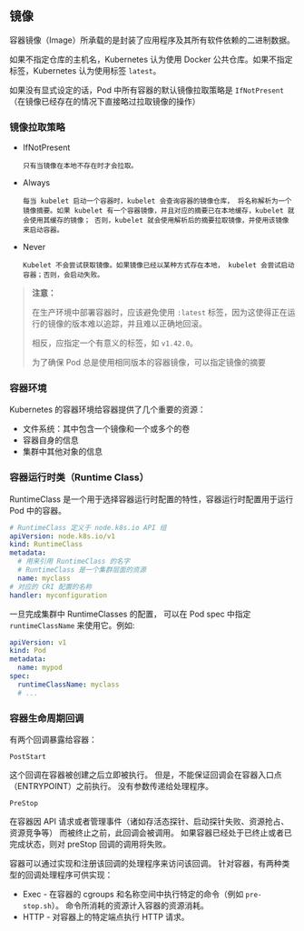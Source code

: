 ## 镜像

容器镜像（Image）所承载的是封装了应用程序及其所有软件依赖的二进制数据。

如果不指定仓库的主机名，Kubernetes 认为使用 Docker 公共仓库。如果不指定标签，Kubernetes 认为使用标签 `latest`。

如果没有显式设定的话，Pod 中所有容器的默认镜像拉取策略是 `IfNotPresent`（在镜像已经存在的情况下直接略过拉取镜像的操作）

### 镜像拉取策略

- IfNotPresent

  ```
  只有当镜像在本地不存在时才会拉取。
  ```

- Always

  ```
  每当 kubelet 启动一个容器时，kubelet 会查询容器的镜像仓库， 将名称解析为一个镜像摘要。如果 kubelet 有一个容器镜像，并且对应的摘要已在本地缓存，kubelet 就会使用其缓存的镜像； 否则，kubelet 就会使用解析后的摘要拉取镜像，并使用该镜像来启动容器。
  ```

- Never

  ```
  Kubelet 不会尝试获取镜像。如果镜像已经以某种方式存在本地， kubelet 会尝试启动容器；否则，会启动失败。
  ```

> **注意：**
>
> 在生产环境中部署容器时，应该避免使用 `:latest` 标签，因为这使得正在运行的镜像的版本难以追踪，并且难以正确地回滚。
>
> 相反，应指定一个有意义的标签，如 `v1.42.0`。
>
> 为了确保 Pod 总是使用相同版本的容器镜像，可以指定镜像的摘要

### 容器环境

Kubernetes 的容器环境给容器提供了几个重要的资源：

- 文件系统：其中包含一个镜像和一个或多个的卷
- 容器自身的信息
- 集群中其他对象的信息

### 容器运行时类（Runtime Class）

RuntimeClass 是一个用于选择容器运行时配置的特性，容器运行时配置用于运行 Pod 中的容器。

```yaml
# RuntimeClass 定义于 node.k8s.io API 组
apiVersion: node.k8s.io/v1
kind: RuntimeClass
metadata:
  # 用来引用 RuntimeClass 的名字
  # RuntimeClass 是一个集群层面的资源
  name: myclass  
# 对应的 CRI 配置的名称
handler: myconfiguration
```

一旦完成集群中 RuntimeClasses 的配置， 可以在 Pod spec 中指定 `runtimeClassName` 来使用它。例如:

```yaml
apiVersion: v1
kind: Pod
metadata:
  name: mypod
spec:
  runtimeClassName: myclass
  # ...
```

### 容器生命周期回调

有两个回调暴露给容器：

```
PostStart
```

这个回调在容器被创建之后立即被执行。 但是，不能保证回调会在容器入口点（ENTRYPOINT）之前执行。 没有参数传递给处理程序。

```
PreStop
```

在容器因 API 请求或者管理事件（诸如存活态探针、启动探针失败、资源抢占、资源竞争等） 而被终止之前，此回调会被调用。 如果容器已经处于已终止或者已完成状态，则对 preStop 回调的调用将失败。

容器可以通过实现和注册该回调的处理程序来访问该回调。 针对容器，有两种类型的回调处理程序可供实现：

- Exec - 在容器的 cgroups 和名称空间中执行特定的命令（例如 `pre-stop.sh`）。 命令所消耗的资源计入容器的资源消耗。
- HTTP - 对容器上的特定端点执行 HTTP 请求。